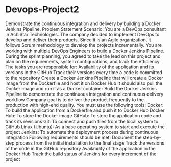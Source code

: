 # Devops-Project2
Demonstrate the continuous integration and delivery by building a Docker Jenkins Pipeline. Problem Statement Scenario:  You are a DevOps consultant in AchiStar Technologies. The company decided to implement DevOps to develop and deliver their products. Since it is an Agile organization, it follows Scrum methodology to develop the projects incrementally. You are working with multiple DevOps Engineers to build a Docker Jenkins Pipeline. During the sprint planning, you agreed to take the lead on this project and plan on the requirements, system configurations, and track the efficiency. The tasks you are responsible for:  Availability of the application and its versions in the GitHub Track their versions every time a code is committed to the repository Create a Docker Jenkins Pipeline that will create a Docker image from the Dockerfile and host it on Docker Hub It should also pull the Docker image and run it as a Docker container Build the Docker Jenkins Pipeline to demonstrate the continuous integration and continuous delivery workflow Company goal is to deliver the product frequently to the production with high-end quality. You must use the following tools:  Docker: To build the application from a Dockerfile and push it to Docker Hub Docker Hub: To store the Docker image GitHub: To store the application code and track its revisions Git: To connect and push files from the local system to GitHub Linux (Ubuntu): As a base operating system to start and execute the project Jenkins: To automate the deployment process during continuous integration Following requirements should be met: Document the step-by-step process from the initial installation to the final stage Track the versions of the code in the GitHub repository Availability of the application in the Docker Hub Track the build status of Jenkins for every increment of the project

